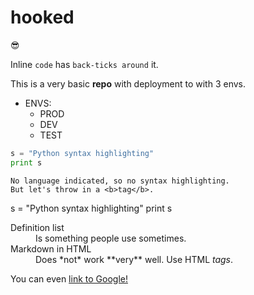# <h1>hooked</h1>:sunglasses: 

Inline `code` has `back-ticks around` it.

This is a very basic **repo** with deployment to with 3 envs. 
   * ENVS:
        * PROD
        * DEV
        * TEST
  
```python
s = "Python syntax highlighting"
print s
```
 
```
No language indicated, so no syntax highlighting. 
But let's throw in a <b>tag</b>.
```
s = "Python syntax highlighting"
print s

<dl>
  <dt>Definition list</dt>
  <dd>Is something people use sometimes.</dd>
  <dt>Markdown in HTML</dt>
  <dd>Does *not* work **very** well. Use HTML <em>tags</em>.</dd>
</dl>

You can even [link to Google!](http://google.com)